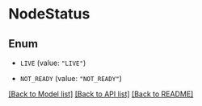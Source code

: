 # NodeStatus

## Enum


* `LIVE` (value: `"LIVE"`)

* `NOT_READY` (value: `"NOT_READY"`)


[[Back to Model list]](../README.md#documentation-for-models) [[Back to API list]](../README.md#documentation-for-api-endpoints) [[Back to README]](../README.md)


